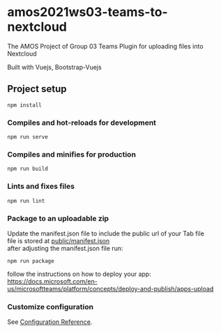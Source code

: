 # amos2021ws03-teams-to-nextcloud

The AMOS Project of Group 03 
Teams Plugin for uploading files into Nextcloud

Built with Vuejs, Bootstrap-Vuejs
 
## Project setup
```
npm install
```

### Compiles and hot-reloads for development
```
npm run serve
```

### Compiles and minifies for production
```
npm run build
```

### Lints and fixes files
```
npm run lint
```

### Package to an uploadable zip
Update the manifest.json file to include the public url of your Tab file  
file is stored at [public/manifest.json](public/manifest.json)  
after adjusting the manifest.json file run:  
```
npm run package
```

follow the instructions on how to deploy your app:  
https://docs.microsoft.com/en-us/microsoftteams/platform/concepts/deploy-and-publish/apps-upload

### Customize configuration
See [Configuration Reference](https://cli.vuejs.org/config/).
